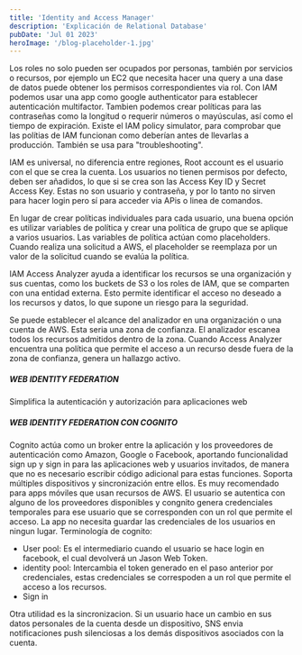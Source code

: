 ```yaml
---
title: 'Identity and Access Manager'
description: 'Explicación de Relational Database'
pubDate: 'Jul 01 2023'
heroImage: '/blog-placeholder-1.jpg'
---
```








Los roles no solo pueden ser ocupados por personas, también por servicios o recursos, por ejemplo un EC2 que necesita hacer una query a una dase de datos puede obtener los permisos correspondientes via rol. Con IAM podemos usar una app como google authenticator para establecer autenticación multifactor. Tambien podemos crear políticas para las contraseñas como la longitud o requerir números o mayúsculas, así como el tiempo de expiración. Existe el IAM policy simulator, para comprobar que las polítias de IAM funcionan como deberían antes de llevarlas a producción. También se usa para "troubleshooting".

IAM es universal, no diferencia entre regiones, Root account es el usuario con el que se crea la cuenta. Los usuarios no tienen permisos por defecto, deben ser añadidos, lo que si se crea son las Access Key ID y Secret Access Key. Estas no son usuario y contraseña, y por lo tanto no sirven para hacer login pero sí para acceder via APis o linea de comandos.

En lugar de crear políticas individuales para cada usuario, una buena opción es utilizar variables de política y crear una política de grupo que se aplique a varios usuarios. Las variables de política actúan como placeholders. Cuando realiza una solicitud a AWS, el placeholder se reemplaza por un valor de la solicitud cuando se evalúa la política.

IAM Access Analyzer ayuda a identificar los recursos se una organización y sus cuentas, como los buckets de S3 o los roles de IAM, que se comparten con una entidad externa. Esto permite identificar el acceso no deseado a los recursos y datos, lo que supone un riesgo para la seguridad.

Se puede establecer el alcance del analizador en una organización o una cuenta de AWS. Esta seria una zona de confianza. El analizador escanea todos los recursos admitidos dentro de la zona. Cuando Access Analyzer encuentra una política que permite el acceso a un recurso desde fuera de la zona de confianza, genera un hallazgo activo.

##### WEB IDENTITY FEDERATION

Simplifica la autenticación y autorización para aplicaciones web

##### WEB IDENTITY FEDERATION CON COGNITO

Cognito actúa como un broker entre la aplicación y los proveedores de autenticación como Amazon, Google o Facebook, aportando funcionalidad sign up y sign in para las aplicaciones web y usuarios invitados, de manera que no es necesario escribir código adicional para estas funciones. Soporta múltiples dispositivos y sincronización entre ellos. Es muy recomendado para apps móviles que usan recursos de AWS. El usuario se autentica con alguno de los proveedores disponibles y congnito genera credenciales temporales para ese usuario que se corresponden con un rol que permite el acceso. La app no necesita guardar las credenciales de los usuarios en ningun lugar. Terminología de cognito:
- User pool: Es el intermediario cuando el usuario se hace login en facebook, el cual devolverá un Jason Web Token. 
- identity pool: Intercambia el token generado en el paso anterior por credenciales, estas credenciales se correspoden a un rol que permite el acceso a los recursos.
- Sign in

Otra utilidad es la sincronizacion. Si un usuario hace un cambio en sus datos personales de la cuenta desde un dispositivo, SNS envia notificaciones push silenciosas a los demás dispositivos asociados con la cuenta.
